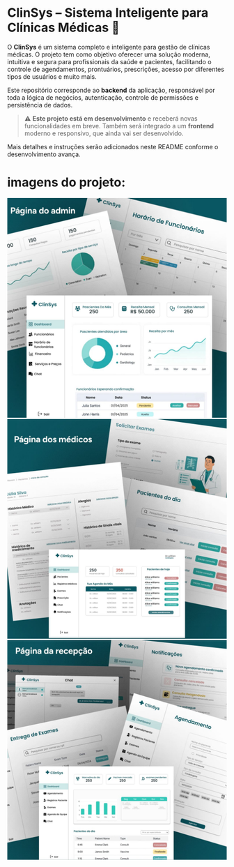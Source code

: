 # ClinSys – Sistema Inteligente para Clínicas Médicas 🏥

O **ClinSys** é um sistema completo e inteligente para gestão de clínicas médicas. O projeto tem como objetivo oferecer uma solução moderna, intuitiva e segura para profissionais da saúde e pacientes, facilitando o controle de agendamentos, prontuários, prescrições, acesso por diferentes tipos de usuários e muito mais.

Este repositório corresponde ao **backend** da aplicação, responsável por toda a lógica de negócios, autenticação, controle de permissões e persistência de dados.

> ⚠️ **Este projeto está em desenvolvimento** e receberá novas funcionalidades em breve. Também será integrado a um **frontend** moderno e responsivo, que ainda vai ser desenvolvido.

Mais detalhes e instruções serão adicionados neste README conforme o desenvolvimento avança.

# imagens do projeto:

![screenshot](src/assets/admin-page.jpeg)
![screenshot](src/assets/doctor-pages.jpeg)
![screenshot](src/assets/recepcao-page.jpeg)
